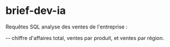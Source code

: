 # brief-dev-ia
 Requêtes SQL analyse des ventes de l'entreprise :

 --   chiffre d'affaires total,
    ventes par produit,
  et  ventes par région.
